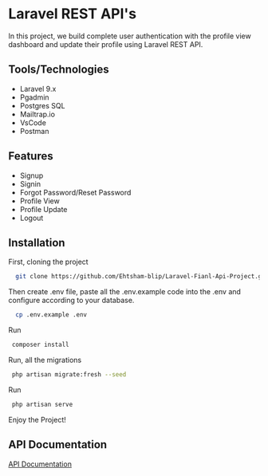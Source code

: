 
# Laravel REST API's

In this project, we build complete user authentication with the profile view dashboard and update their profile using Laravel REST API.



## Tools/Technologies

- Laravel 9.x
- Pgadmin
- Postgres SQL 
- Mailtrap.io
- VsCode
- Postman

## Features

- Signup
- Signin
- Forgot Password/Reset Password
- Profile View
- Profile Update
- Logout


## Installation

First, cloning the project

```bash
  git clone https://github.com/Ehtsham-blip/Laravel-Fianl-Api-Project.git
```
Then create .env file, paste all the .env.example code into the .env and configure according to your database.
```bash
  cp .env.example .env
```
Run 
```bash
 composer install 
```
Run, all the migrations
```bash
 php artisan migrate:fresh --seed
```
Run 
```bash
 php artisan serve
```
Enjoy the Project!

    
## API Documentation

[API Documentation](https://documenter.getpostman.com/view/24450936/2s8Z6x4Ebb)

